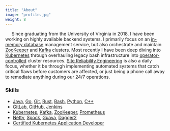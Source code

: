 ```yaml
---
title: "About"
image: "profile.jpg"
weight: 8
---
```


&nbsp;&nbsp;&nbsp;&nbsp;&nbsp;Since graduating from the University of Virginia
in 2018, I have been working on highly available backend systems. I primarily
focus on an [in-memory database](https://en.wikipedia.org/wiki/K_(programming_language)) management service,
but also orchestrate and maintain [ZooKeeper](https://zookeeper.apache.org/) and [Kafka](https://kafka.apache.org/) clusters. Most recently I have been deep
diving into [Kubernetes](https://kubernetes.io/) through overhauling legacy bash infrastructure into [operator-controlled](https://kubernetes.io/docs/concepts/extend-kubernetes/operator/) cluster resources.
[Site Reliability Engineering](https://en.wikipedia.org/wiki/Site_Reliability_Engineering) is also a daily focus, whether it be through implementing automated systems that
catch critical flaws before customers are affected, or just being a phone call
away to remediate anything during our 24/7 operations. 

### Skills

* [Java](https://www.geeksforgeeks.org/java/), [Go](https://golang.org/), [Git](https://git-scm.com/), [Rust](https://www.rust-lang.org/), [Bash](https://www.gnu.org/software/bash/), [Python](https://www.python.org/), [C++](http://www.cplusplus.com/info/description/)
* [GitLab](https://about.gitlab.com/), [GitHub](https://github.com/), [Jenkins](https://jenkins.io/)
* [Kubernetes](https://kubernetes.io/), [Kafka](https://kafka.apache.org/), [ZooKeeper](https://zookeeper.apache.org/), [Prometheus](https://prometheus.io/)
* [Netty](https://netty.io/), [Spock](http://spockframework.org/), [Guava](https://opensource.google/projects/guava), [Dagger2](https://dagger.dev/)
* [Certified Kubernetes Application Developer](https://www.youracclaim.com/badges/1fe71f91-3917-4ee3-b3f0-51c60a5a6c66)
